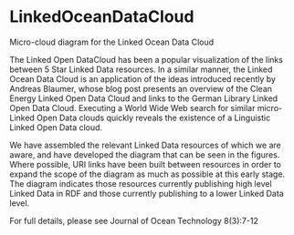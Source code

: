 LinkedOceanDataCloud
====================

Micro-cloud diagram for the Linked Ocean Data Cloud

The Linked Open DataCloud has been a popular 
visualization of the links between 5 Star Linked 
Data resources. In a similar manner, the Linked 
Ocean Data Cloud is an application of the ideas 
introduced recently by Andreas Blaumer, whose blog 
post presents an overview of the Clean Energy Linked 
Open Data Cloud and links to the German Library 
Linked Open Data Cloud. Executing a World
Wide Web search for similar micro-Linked
Open Data clouds quickly reveals the existence
of a Linguistic Linked Open Data cloud.

We
have assembled the relevant Linked Data
resources of which we are aware, and have
developed the diagram that can be seen in
the figures. Where possible, URI links have been
built between resources in order to expand the
scope of the diagram as much as possible at
this early stage. The diagram indicates those
resources currently publishing high level Linked
Data in RDF and those currently publishing to
a lower Linked Data level.

For full details, please see Journal of Ocean
Technology 8(3):7-12
